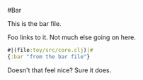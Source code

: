 #Bar

This is the bar file.

Foo links to it. Not much else going on here.

```clojure
#|(file:toy/src/core.clj)|#
{:bar "from the bar file"}

```

Doesn't that feel nice? Sure it does.
